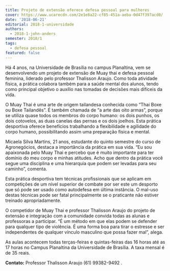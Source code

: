 ```yaml
---
title: Projeto de extensão oferece defesa pessoal para mulheres
cover: https://www.ucarecdn.com/2e1e8a22-cf85-451a-aeba-0d47f397acd0/
date: '2018-06-21'
editorial: 2018-1-universidade
authors:
  - 2018-1-john-anders
semester: 2018/1
tags:
  - defesa pessoal
featured: false
---
```

Há 4 anos, na Universidade de Brasília no campus Planaltina, vem se desenvolvendo um projeto de extensão de Muay thai e defesa pessoal feminina, liderado pelo professor Thalisson Araujo. Como toda atividade física, a prática colabora também para a saúde mental dos alunos, tendo como principal objetivo o auxílio nas tomadas de decisões mais difíceis da vida.



O Muay Thai é uma arte de origem tailandesa conhecida como “Thai Boxe ou Boxe Tailandês”. É também chamada de “a arte das oito armas”, porque se utiliza quase todos os membros do corpo humano: os dois punhos, os dois cotovelos, as duas canelas das pernas e os dois joelhos. Esta prática desportiva oferece benefícios trabalhando a flexibilidade e agilidade do corpo humano, possibilitando assim uma preparação física e mental.



Micaela Silva Martins, 21 anos, estudante do quinto semestre do curso de Agronegócios, destaca a importância da prática em sua vida.  “Eu sou apaixonada pelo Muay Thai e percebo que é muito importante para ter domínio do meu corpo e minhas atitudes. Acho que dentro da prática você segue uma disciplina e uma hierarquia que podem ser levadas para seu caminho”, comenta.



Esta prática desportiva tem técnicas profissionais que se aplicam em competições de um nível superior de combate por ser este um desporto que só pode ser usado como autodefesa em última instância. O mal-uso destas técnicas pode ser fatal principalmente se o praticante não estiver treinado apropriadamente.



O competidor de Muay Thai e professor Thalisson Araujo do projeto de extensão e integração com a comunidade convida todas as alunas e professoras a participar. “É um método em que elas podem se defender para qualquer tipo de violência. É uma forma boa para tirar o estresse e ser independentes de qualquer vínculo masculino que possa fazer mal”, alega.



As aulas acontecem todas terças-feiras e quintas-feiras das 16 horas até as 17 horas no Campus Planaltina da Universidade de Brasília. A taxa mensal é de 35 reais.

**Contato:** Professor Thalisson Araujo (61) 99382-9492
.
